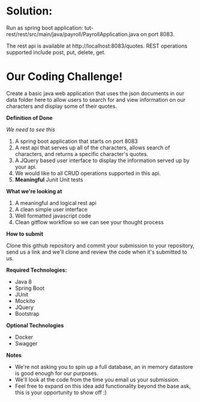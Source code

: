 # Solution:
Run as spring boot application:
tut-rest/rest/src/main/java/payroll/PayrollApplication.java
on port 8083.

The rest api is available at http://localhost:8083/quotes.
REST operations supported include post, put, delete, get.

# Our Coding Challenge!

Create a basic java web application that uses the json documents in our data folder here to allow users to search for and view information on our characters and display some of their quotes.

**Definition of Done**

_We need to see this_

1. A spring boot application that starts on port 8083
1. A rest api that serves up all of the characters, allows search of characters, and returns a specific character's quotes.
1. A JQuery based user interface to display the information served up by your api.
1. We would like to all CRUD operations supported in this api.
1. __Meaningful__ Junit Unit tests 

**What we're looking at**
1. A meaningful and logical rest api
1. A clean simple user interface
1. Well formatted javascript code
1. Clean gitflow workflow so we can see your thought process

**How to submit**

Clone this github repository and commit your submission to your repository, send us a link and we'll clone and review the code when it's submitted to us.

**Required Technologies:**

* Java 8
* Spring Boot 
* JUnit
* Mockito
* JQuery
* Bootstrap

**Optional Technologies**

* Docker
* Swagger

**Notes**

* We're not asking you to spin up a full database, an in memory datastore is good enough for our purposes.
* We'll look at the code from the time you email us your submission.
* Feel free to expand on this idea add functionality beyond the base ask, this is your opportunity to show off :)
